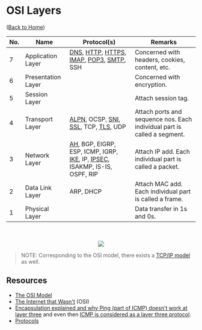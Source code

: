 # OSI Layers

([Back to Home](README.md))

No. | Name | Protocol(s) | Remarks
--- | ---- | --------- | -------
7 | Application Layer | [DNS](dns.md), [HTTP](http.md), [HTTPS](http.md), [IMAP](e-mail.md#imap), [POP3](e-mail.md#pop3), [SMTP](e-mail.md#smtp), SSH | Concerned with headers, cookies, content, etc.
6 | Presentation Layer |  | Concerned with encryption.
5 | Session Layer | | Attach session tag.
4 | Transport Layer | [ALPN](tls.md/#:~:text=alpn), OCSP, [SNI](tls.md/#:~:text=sni), [SSL](tls.md), TCP, [TLS](tls.md), UDP | Attach ports and sequence nos. Each individual part is called a segment.
3 | Network Layer | [AH](ipsec.md#ah), BGP, EIGRP, ESP, ICMP, IGRP, [IKE](ipsec.md#ike), IP, [IPSEC](ipsec.md), ISAKMP, IS-IS, OSPF, RIP | Attach IP add. Each individual part is called a packet.
2 | Data Link Layer | ARP, DHCP | Attach MAC add. Each individual part is called a frame.
1 | Physical Layer | | Data transfer in 1s and 0s.

<p align="center">
  <br />
  <br />
  <img src="https://user-images.githubusercontent.com/50140864/101920490-e3352480-3bf1-11eb-8a76-18fc51052498.png" />
</p>

> NOTE: Corresponding to the OSI model, there exists a [TCP/IP model](https://networkinterview.com/tcp-ip-model-vs-osi-model) as well.

## Resources

-   [The OSI Model](https://www.youtube.com/watch?v=7IS7gigunyI)
-   [The Internet that Wasn't](files/research-papers/the-internet-that-wasnt.pdf) (OSI)
-   [Encapsulation explained and why Ping (part of ICMP) doesn't work at layer three](https://www.youtube.com/watch?v=2shvrp0-yHw) and even then [ICMP is considered as a layer three protocol](https://serverfault.com/questions/511965/why-is-icmp-categorized-as-a-layer-3-protocol).
-   [Protocols](./protocols.md)
